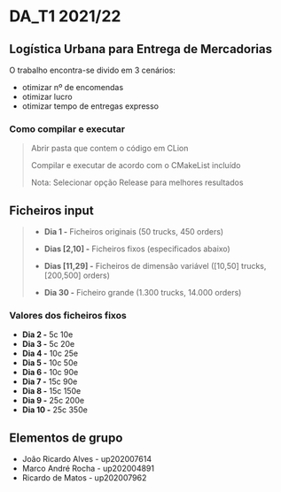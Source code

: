 # DA_T1 2021/22

## Logística Urbana para Entrega de Mercadorias
O trabalho encontra-se divido em 3 cenários:
- otimizar nº de encomendas
- otimizar lucro
- otimizar tempo de entregas expresso

### Como compilar e executar
> Abrir pasta que contem o código em CLion
>
> Compilar e executar de acordo com o CMakeList incluído
>
> Nota: Selecionar opção Release para melhores resultados

## Ficheiros input

> - **Dia 1 -** Ficheiros originais (50 trucks, 450 orders)
> 
> - **Dias [2,10] -** Ficheiros fixos (especificados abaixo)
>
> - **Dias [11,29] -** Ficheiros de dimensão variável ([10,50] trucks, [200,500] orders)
>
> - **Dia 30 -** Ficheiro grande (1.300 trucks, 14.000 orders)

### Valores dos ficheiros fixos
- **Dia 2 -**  5c   10e
- **Dia 3 -**  5c   20e
- **Dia 4 -**  10c  25e
- **Dia 5 -**  10c  50e
- **Dia 6 -**  10c  90e
- **Dia 7 -**  15c  90e
- **Dia 8 -**  15c  150e
- **Dia 9 -**  25c  200e
- **Dia 10 -** 25c  350e

## Elementos de grupo
- João Ricardo Alves - up202007614
- Marco André Rocha - up202004891
- Ricardo de Matos - up202007962

